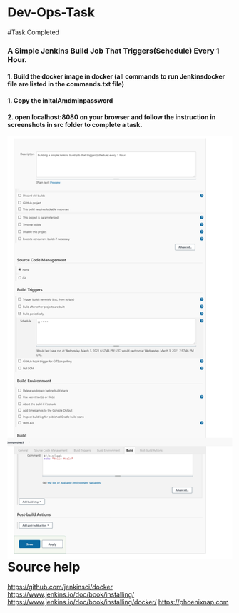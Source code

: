 # Dev-Ops-Task
#Task Completed
###  A Simple Jenkins Build Job That Triggers(Schedule) Every 1 Hour.
#### 1. Build the docker image in docker  (all commands to run Jenkinsdocker file  are listed in the commands.txt file)
#### 1. Copy the initalAmdminpassword 
#### 2. open localhost:8080 on your browser and follow the instruction in screenshots in src folder to complete a task.

<img align="left" src="src/4.png"/><br />
# Source help
https://github.com/jenkinsci/docker
https://www.jenkins.io/doc/book/installing/
https://www.jenkins.io/doc/book/installing/docker/
https://phoenixnap.com





